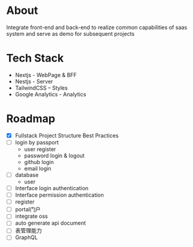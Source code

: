 # About

Integrate front-end and back-end to realize common capabilities of saas system and serve as demo for subsequent projects


# Tech Stack
* Nextjs - WebPage & BFF
* Nestjs - Server
* TailwindCSS – Styles
* Google Analytics - Analytics


# Roadmap
- [X] Fullstack Project Structure Best Practices
- [ ] login by passport
  * user register
  * password login & logout
  * github login
  * email login
- [ ] database
  * user
- [ ] Interface login authentication
- [ ] Interface permission authentication
- [ ] register
- [ ] portal门户
- [ ] integrate oss
- [ ] auto generate api document
- [ ] 表管理能力
- [ ] GraphQL
